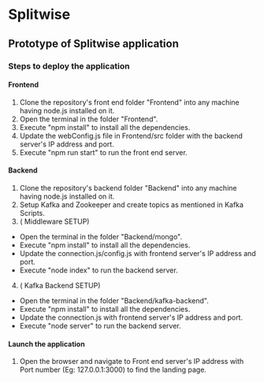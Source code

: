 # Splitwise
## Prototype of Splitwise application
 
### Steps to deploy the application
 
#### Frontend
 
1. Clone the repository's front end folder "Frontend" into any machine having node.js installed on it.
2. Open the terminal in the folder "Frontend".
3. Execute "npm install" to install all the dependencies.
4. Update the webConfig.js file in Frontend/src folder with the backend server's IP address and port.
5. Execute "npm run start" to run the front end server.
 
#### Backend
 
1. Clone the repository's backend folder "Backend" into any machine having node.js installed on it.
2. Setup Kafka and Zookeeper and create topics as mentioned in Kafka Scripts.
3. ( Middleware SETUP)
* Open the terminal in the folder "Backend/mongo".
* Execute "npm install" to install all the dependencies.
* Update the connection.js/config.js with frontend server's IP address and port.
* Execute "node index" to run the backend server.
4. ( Kafka Backend SETUP)
* Open the terminal in the folder "Backend/kafka-backend".
* Execute "npm install" to install all the dependencies.
* Update the connection.js with frontend server's IP address and port.
* Execute "node server" to run the backend server.
 
#### Launch the application
 
1. Open the browser and navigate to Front end server's IP address with Port number (Eg: 127.0.0.1:3000) to find the landing page.
